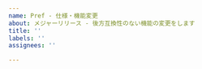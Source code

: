 ```yaml
---
name: Pref - 仕様・機能変更
about: メジャーリリース - 後方互換性のない機能の変更をします
title: ''
labels: ''
assignees: ''

---
```



